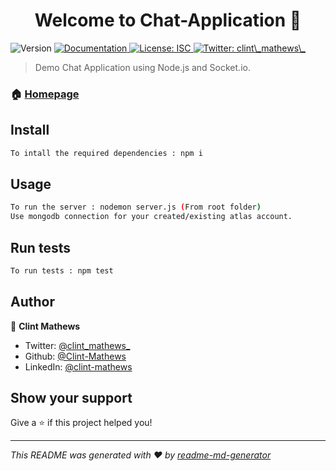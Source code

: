 <h1 align="center">Welcome to Chat-Application 👋</h1>
<p>
  <img alt="Version" src="https://img.shields.io/badge/version-1.0.0-blue.svg?cacheSeconds=2592000" />
  <a href="https://github.com/Clint-Mathews/Chat-Application" target="_blank">
    <img alt="Documentation" src="https://img.shields.io/badge/documentation-yes-brightgreen.svg" />
  </a>
  <a href="#" target="_blank">
    <img alt="License: ISC" src="https://img.shields.io/badge/License-ISC-yellow.svg" />
  </a>
  <a href="https://twitter.com/clint_mathews_" target="_blank">
    <img alt="Twitter: clint\_mathews\_" src="https://img.shields.io/twitter/follow/clint_mathews_.svg?style=social" />
  </a>
</p>

> Demo Chat Application using Node.js and Socket.io.

### 🏠 [Homepage](https://github.com/Clint-Mathews/Chat-Application)

## Install

```sh
To intall the required dependencies : npm i
```

## Usage

```sh
To run the server : nodemon server.js (From root folder)
Use mongodb connection for your created/existing atlas account.
```

## Run tests

```sh
To run tests : npm test
```

## Author

👤 **Clint Mathews**

* Twitter: [@clint\_mathews\_](https://twitter.com/clint_mathews_)
* Github: [@Clint-Mathews](https://github.com/Clint-Mathews)
* LinkedIn: [@clint-mathews](https://linkedin.com/in/clint-mathews)

## Show your support

Give a ⭐️ if this project helped you!

***
_This README was generated with ❤️ by [readme-md-generator](https://github.com/kefranabg/readme-md-generator)_
